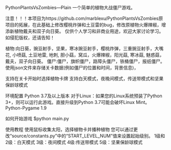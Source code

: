 PythonPlantsVsZombies—Plain
一个简单的植物大战僵尸游戏。

注意！！！本项目为https://github.com/marblexu/PythonPlantsVsZombies原项目的拓展，在此基础上修改樱桃炸弹和土豆雷的bug，修改原植物火爆辣椒，增添新植物戴夫和双子向日葵。
仅供个人学习和非商业用途，欢迎大家讨论学习。如侵犯版权，还请告知！

植物:向日葵，豌豆射手，坚果，寒冰豌豆射手，樱桃炸弹，三重豌豆射手，大嘴花, 小喷菇, 土豆地雷, 地刺, 胆小菇，窝瓜，火爆辣椒，阳光菇, 寒冰菇, 魅惑菇，戴夫，双子向日葵。
僵尸:僵尸，旗帜僵尸，路障头僵尸，铁桶僵尸，报纸僵尸。使用json文件来存储关卡数据(例如僵尸的位置和时间，背景信息)，

支持在关卡开始时选择植物卡牌
支持白天模式，夜晚间模式，传送带模式和坚果保龄球模式

环境配置
Python 3.7及以上版本
对于Linux：如果您的Linux系统预装了Python 3+，则可以运行此游戏。直接升级到Python 3.7可能会破坏Linux Mint。
Python-Pygame 1.9

如何开始游戏
$python main.py

使用教程
使用鼠标收集太阳，选择植物卡并播种植物
您可以通过更改“source/constants.py”中的“START_LEVEL_NUM”值来设置起始级别。
  1级和2级：白天模式
  3级：夜间模式
  4级:传送带模式
  5级：坚果保龄球模式
